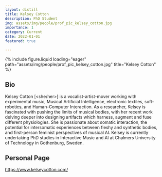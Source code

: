 ```yaml
---
layout: distill
title: Kelsey Cotton
description: PhD Student
img: assets/img/people/prof_pic_kelsey_cotton.jpg
importance: 1
category: Current
date: 2022-01-01
featured: true

---
```


<div class="fake-img l-body">
{% include figure.liquid loading="eager" path="assets/img/people/prof_pic_kelsey_cotton.jpg" title="Kelsey Cotton" %}
</div>

## Bio

Kelsey Cotton [<she/her>] is a vocalist-artist-mover working with experimental music, Musical Artificial Intelligence, electronic textiles, soft-robotics, and Human-Computer Interaction. As a researcher, Kelsey is fascinated with pushing the limits of musical bodies, with her recent work delving deeper into designing artifacts which harness, augment and fuse different physiologies. She is passionate about somatic interaction, the potential for intersomatic experiences between fleshy and synthetic bodies, and first-person feminist perspectives of musical AI. Kelsey is currently undertaking PhD studies in Interactive Music and AI at Chalmers University of Technology in Gothenburg, Sweden.

## Personal Page

<https://www.kelseycotton.com/>
